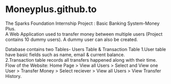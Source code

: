 # Moneyplus.github.to
The Sparks Foundation Internship Project : Basic Banking System-Money Plus.          
A Web Application used to transfer money between multiple users (Project contains 10 dummy users). A dummy user can also be created.


Database contains two Tables- Users Table & Transaction Table
1.User table have basic fields such as name, email & current balance.           
2.Transaction table records all transfers happened along with their time.
Flow of the Website: Home Page > View all Users > Select and View one User > Transfer Money > Select reciever > View all Users > View Transfer History.
